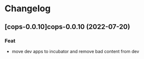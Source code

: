 # Changelog


## [cops-0.0.10]cops-0.0.10 (2022-07-20)

### Feat

- move dev apps to incubator and remove bad content from dev
